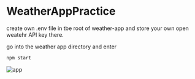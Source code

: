 # WeatherAppPractice
create own .env file in tbe root of weather-app and store your own open weatehr API key there.

go into the weather app directory and enter
  ```sh
  npm start
  ```


![app](https://github.com/shmg1679/WeatherAppPractice/assets/91004979/aeba7a20-fc53-4ef1-8144-6efbfc811aae)
